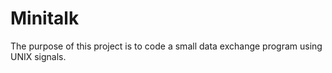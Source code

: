 # Minitalk

The purpose of this project is to code a small data exchange program
using UNIX signals.
